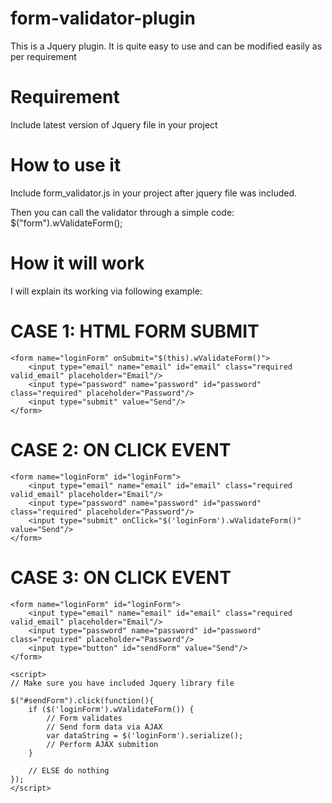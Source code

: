 # form-validator-plugin
This is a Jquery plugin. It is quite easy to use and can be modified easily as per requirement

# Requirement
Include latest version of Jquery file in your project

# How to use it
Include form_validator.js in your project after jquery file was included.

Then you can call the validator through a simple code:
$("form").wValidateForm();

# How it will work

I will explain its working via following example:

# CASE 1: HTML FORM SUBMIT
```
<form name="loginForm" onSubmit="$(this).wValidateForm()">
	<input type="email" name="email" id="email" class="required valid_email" placeholder="Email"/>
	<input type="password" name="password" id="password" class="required" placeholder="Password"/>
	<input type="submit" value="Send"/>
</form>
```

# CASE 2: ON CLICK EVENT 
```
<form name="loginForm" id="loginForm">
	<input type="email" name="email" id="email" class="required valid_email" placeholder="Email"/>
	<input type="password" name="password" id="password" class="required" placeholder="Password"/>
	<input type="submit" onClick="$('loginForm').wValidateForm()" value="Send"/>
</form>
```

# CASE 3: ON CLICK EVENT 
```
<form name="loginForm" id="loginForm">
	<input type="email" name="email" id="email" class="required valid_email" placeholder="Email"/>
	<input type="password" name="password" id="password" class="required" placeholder="Password"/>
	<input type="button" id="sendForm" value="Send"/>
</form>

<script>
// Make sure you have included Jquery library file

$("#sendForm").click(function(){
	if ($('loginForm').wValidateForm()) {
		// Form validates
		// Send form data via AJAX
		var dataString = $('loginForm').serialize();
		// Perform AJAX submition
	} 
	
	// ELSE do nothing
});
</script>
```